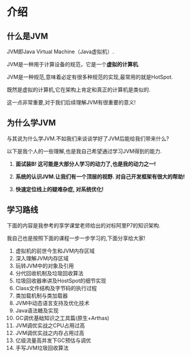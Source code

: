 # 介绍

## 什么是JVM

JVM即Java Virtual Machine（Java虚拟机）.

JVM是一种用于计算设备的规范，它是一个**虚拟的计算机**.

JVM是一种规范,意味着必定有很多种规范的实现,最常用的就是HotSpot.

既然是虚拟的计算机,它在架构上肯定和真正的计算机是类似的.

这一点非常重要,对于我们后续理解JVM有很重要的意义!

## 为什么学JVM

与其说为什么学JVM.不如我们来谈谈学好了JVM后能给我们带来什么? 

以下是我个人的一些理解,也是我自己希望通过学习JVM得到的能力.

1. **面试装B! 这可能是大部分人学习的动力了,也是我的动力之一!**

2. **系统的认识JVM.让我们有一个顶层的视野. 对自己开发框架有很大的帮助!**

3. **快速定位线上的疑难杂症, 对系统优化!**

## 学习路线

下面的内容是我参考的享学课堂老师给出的对标阿里P7的知识架构.

我自己也是按照下面的课程一步一步学习的,下面分享给大家!

1. 虚拟机的前世今生和JVM内存区域
2. 深入理解JVM内存区域
3. 玩转JVM中的对象及引用
4. 分代回收机制及垃圾回收算法
5. 垃圾回收器串讲及HostSpot的细节实现
6. Class文件结构及字节码的执行过程
7. 类加载机制与类加载器
8. JVM中动态语言支持及优化技术
9. Java语法糖及实现
10. GC调优基础知识之工具篇(原生+Arthas)
11. JVM调优实战之CPU占用过高
12. JVM调优实战之内存占用过高
13. 亿级流量高并发下GC预估与调优
14. 手写JVM垃圾回收算法
